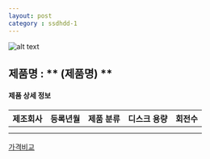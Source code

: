 ```yaml
---
layout: post
category : ssdhdd-1
---
```


![alt text]( 주소 )

## 제품명 : ** (제품명)  **

#### 제품 상세 정보


제조회사  |  등록년월  |  제품 분류  |  디스크 용량  |    회전수
--------- | ---------- | ----------- | ------------- | -------------      
          |            |             |               |               
|||


[가격비교](링크)

